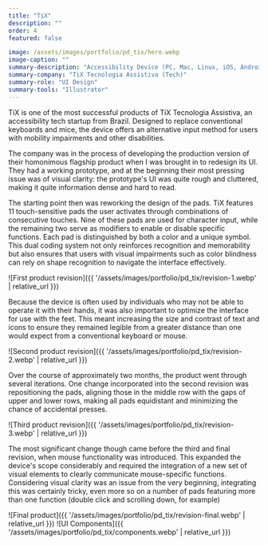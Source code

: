 ```yaml
---
title: "TiX"
description: ""
order: 4
featured: false

image: /assets/images/portfolio/pd_tix/hero.webp
image-caption: ""
summary-description: "Accessibility Device (PC, Mac, Linux, iOS, Android)"
summary-company: "TiX Tecnologia Assistiva (Tech)"
summary-role: "UI Design"
summary-tools: "Illustrator"
---
```


TiX is one of the most successful products of TiX Tecnologia Assistiva, an accessibility tech startup from Brazil. Designed to replace conventional keyboards and mice, the device offers an alternative input method for users with mobility impairments and other disabilities. 

The company was in the process of developing the production version of their homonimous flagship product when I was brought in to redesign its UI. They had a working prototype, and at the beginning their most pressing issue was of visual clarity: the prototype's UI was quite rough and cluttered, making it quite information dense and hard to read.

The starting point then was reworking the design of the pads. TiX features 11 touch-sensitive pads the user activates through combinations of consecutive touches. Nine of these pads are used for character input, while the remaining two serve as modifiers to enable or disable specific functions. Each pad is distinguished by both a color and a unique symbol. This dual coding system not only reinforces recognition and memorability but also ensures that users with visual impairments such as color blindness can rely on shape recognition to navigate the interface effectively.

![First product revision]({{ '/assets/images/portfolio/pd_tix/revision-1.webp' | relative_url }})

Because the device is often used by individuals who may not be able to operate it with their hands, it was also important to optimize the interface for use with the feet. This meant increasing the size and contrast of text and icons to ensure they remained legible from a greater distance than one would expect from a conventional keyboard or mouse.

![Second product revision]({{ '/assets/images/portfolio/pd_tix/revision-2.webp' | relative_url }})

Over the course of approximately two months, the product went through several iterations. One change incorporated into the second revision was repositioning the pads, aligning those in the middle row with the gaps of upper and lower rows, making all pads equidistant and minimizing the chance of accidental presses.

![Third product revision]({{ '/assets/images/portfolio/pd_tix/revision-3.webp' | relative_url }})

The most significant change though came before the third and final revision, when mouse functionality was introduced. This expanded the device's scope considerably and required the integration of a new set of visual elements to clearly communicate mouse-specific functions. Considering visual clarity was an issue from the very beginning, integrating this was certainly tricky, even more so on a number of pads featuring more than one function (double click and scrolling down, for example)

![Final product]({{ '/assets/images/portfolio/pd_tix/revision-final.webp' | relative_url }})
![UI Components]({{ '/assets/images/portfolio/pd_tix/components.webp' | relative_url }})